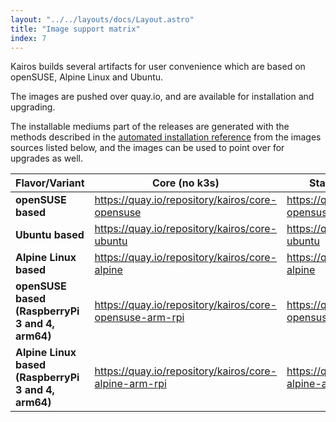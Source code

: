 ```yaml
---
layout: "../../layouts/docs/Layout.astro"
title: "Image support matrix"
index: 7
---
```


Kairos builds several artifacts for user convenience which are based on openSUSE, Alpine Linux and Ubuntu.

The images are pushed over quay.io, and are available for installation and upgrading.

The installable mediums part of the releases are generated with the methods described in the [automated installation reference](/installation/automated/#iso-remastering) from the images sources listed below, and the images can be used to point over for upgrades as well.


| **Flavor/Variant**                                  	| **Core (no k3s)**                                       	| **Standard(k3s+opt.full-mesh)**                           	|
|-----------------------------------------------------	|---------------------------------------------------------	|-----------------------------------------------------------	|
| **openSUSE based**                                  	| https://quay.io/repository/kairos/core-opensuse         	| https://quay.io/repository/kairos/kairos-opensuse         	|
| **Ubuntu based**                                    	| https://quay.io/repository/kairos/core-ubuntu           	| https://quay.io/repository/kairos/kairos-ubuntu           	|
| **Alpine Linux based**                              	| https://quay.io/repository/kairos/core-alpine           	| https://quay.io/repository/kairos/kairos-alpine           	|
| **openSUSE based (RaspberryPi 3 and 4, arm64)**     	| https://quay.io/repository/kairos/core-opensuse-arm-rpi 	| https://quay.io/repository/kairos/kairos-opensuse-arm-rpi 	|
| **Alpine Linux based (RaspberryPi 3 and 4, arm64)** 	| https://quay.io/repository/kairos/core-alpine-arm-rpi   	| https://quay.io/repository/kairos/kairos-alpine-arm-rpi   	|
